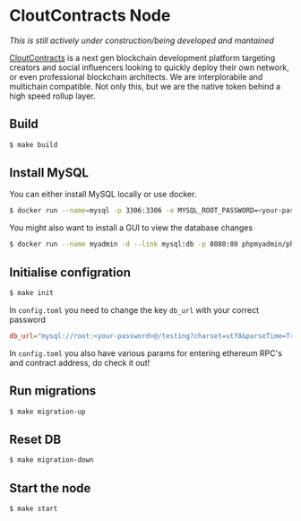 # CloutContracts Node
*This is still actively under construction/being developed and mantained*

[CloutContracts](https://cloutcontracts.net) is a next gen blockchain development platform targeting creators and social influencers looking to quickly deploy their own network, or even professional blockchain architects. We are interplorabile and multichain compatible. Not only this, but we are the native token behind a high speed rollup layer.

## Build

```bash
$ make build
```

## Install MySQL

You can either install MySQL locally or use docker.

```bash
$ docker run --name=mysql -p 3306:3306 -e MYSQL_ROOT_PASSWORD=<your-password> -d mysql
```

You might also want to install a GUI to view the database changes

```bash
$ docker run --name myadmin -d --link mysql:db -p 8080:80 phpmyadmin/phpmyadmin
```

## Initialise configration

```bash
$ make init
```

In `config.toml` you need to change the key `db_url` with your correct password

```toml
db_url="mysql://root:<your-password>@/testing?charset=utf8&parseTime=True&loc=Local"
```

In `config.toml` you also have various params for entering ethereum RPC's and contract address, do check it out!

## Run migrations

```bash
$ make migration-up
```

## Reset DB

```bash
$ make migration-down
```

## Start the node
```bash
$ make start
```

